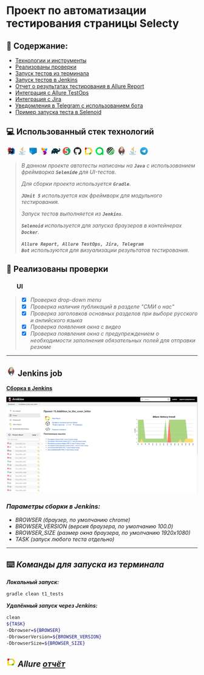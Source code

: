 # Проект по автоматизации тестирования страницы Selecty
## :page_facing_up: Содержание:

* [Технологии и инструменты](#technologist-технологии-и-инструменты)
* [Реализованы проверки](#bookmark_tabs-реализованы-проверки)
* [Запуск тестов из терминала](#computer-Запуск-тестов-из-терминала)
* [Запуск тестов в Jenkins](#-запуск-тестов-в-jenkins)
* [Отчет о результатах тестирования в Allure Report](#-отчет-о-результатах-тестирования-в-allure-report)
* [Интеграция с Allure TestOps](#-интеграция-с-allure-testops)
* [Интеграция с Jira](#-интеграция-с-jira)
* [Уведомления в Telegram с использованием бота](#-уведомления-в-telegram-с-использованием-бота)
* [Пример запуска теста в Selenoid](#-пример-запуска-теста-в-selenoid)

## :computer: Использованный стек технологий

<code><img width="5%" title="IntelliJ IDEA" src="images/logo/Idea.svg"></code>
<code><img width="5%" title="Java" src="images/logo/Java.svg"></code>
<code><img width="5%" title="Selenoid" src="images/logo/Selenoid.svg"></code>
<code><img width="5%" title="Selenide" src="images/logo/Selenide.svg"></code>
<code><img width="5%" title="Gradle" src="images/logo/Gradle.svg"></code>
<code><img width="5%" title="Junit5" src="images/logo/Junit5.svg"></code>
<code><img width="5%" title="GitHub" src="images/logo/GitHub.svg"></code>
<code><img width="5%" title="Allure Report" src="images/logo/Allure.svg"></code>
<code><img width="5%" title="Allure TestOps" src="images/logo/Allure_TO.svg"></code>
<code><img width="5%" title="RestAssured" src="images/logo/RestAssured.svg"></code>
<code><img width="5%" title="Jenkins" src="images/logo/Jenkins.svg"></code>
<code><img width="5%" title="Jira" src="images/logo/Java.svg"></code>
<code><img width="5%" title="Telegram" src="images/logo/Telegram.svg"></code>
</p>


> *В данном проекте автотесты написаны на <code><strong>*Java*</strong></code> с использованием фреймворка <code><strong>*Selenide*</strong></code> для UI-тестов.*
>
>*Для сборки проекта используется <code><strong>*Gradle*</strong></code>.*
>
>*<code><strong>*JUnit 5*</strong></code> используется как фреймворк для модульного тестирования.*
>
>*Запуск тестов выполняется из <code><strong>*Jenkins*</strong></code>.*
>
>*<code><strong>*Selenoid*</strong></code> используется для запуска браузеров в контейнерах  <code><strong>*Docker*</strong></code>.*
>
>*<code><strong>*Allure Report, Allure TestOps, Jira, Telegram Bot*</strong></code> используются для визуализации результатов тестирования.*

## :bookmark_tabs: Реализованы проверки

### &nbsp;&nbsp;&nbsp;&nbsp;&nbsp;&nbsp; UI


>- [x] *Проверка drop-down menu*
>- [x] *Проверка наличия публикаций в разделе "СМИ о нас"*
>- [x] *Проверка заголовков основных разделов при выборе русского и анлийского языка*
>- [x] *Проверка появления окна с видео*
>- [x] *Проверка появления окна с предупреждением о необходимости заполнения обязательных полей для отправки резюме*

____

## <img src="images/Jenkins.svg" width="25" height="25"  alt="Jenkins"/></a> Jenkins job
<a target="_blank" href="https://jenkins.autotests.cloud/job/15.Addition_to_the_cover_letter/">**Сборка в Jenkins**</a>
<p align="center">  
<a href="https://jenkins.autotests.cloud/job/15.Addition_to_the_cover_letter/"><img src="images/JenkinsJob.png" alt="Jenkins"/></a>  
</p>


### *Параметры сборки в Jenkins:*

- *BROWSER (браузер, по умолчанию chrome)*
- *BROWSER_VERSION (версия браузера, по умолчанию 100.0)*
- *BROWSER_SIZE (размер окна браузера, по умолчанию 1920x1080)*
- *TASK (запуск любого теста отдельно)*

____
## :keyboard: *Команды для запуска из терминала*

***Локальный запуск:***
```bash  
gradle clean t1_tests
```

***Удалённый запуск через Jenkins:***
```bash  
clean
${TASK}
-Dbrowser=${BROWSER}
-DbrowserVersion=${BROWSER_VERSION}
-DbrowserSize=${BROWSER_SIZE}

```

## <img src="images/Allure_Report.svg" width="25" height="25"  alt="Allure"/></a> *Allure* <a target="_blank" href="https://jenkins.autotests.cloud/job/nkramar_T1_Automated_Tests/14/allure/">*отчёт*</a>